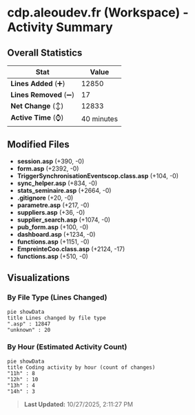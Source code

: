 # cdp.aleoudev.fr (Workspace) - Activity Summary 

## Overall Statistics

| Stat                   | Value                                                             |
| ---------------------- | ----------------------------------------------------------------- |
| **Lines Added** (➕)   | 12850                                          |
| **Lines Removed** (➖) | 17                                        |
| **Net Change** (↕)    | 12833                |
| **Active Time** (⌚)   | 40 minutes |


## Modified Files
- **session.asp** (+390, -0)
- **form.asp** (+2392, -0)
- **TriggerSynchronisationEventscop.class.asp** (+104, -0)
- **sync_helper.asp** (+834, -0)
- **stats_seminaire.asp** (+2664, -0)
- **.gitignore** (+20, -0)
- **parametre.asp** (+217, -0)
- **suppliers.asp** (+36, -0)
- **supplier_search.asp** (+1074, -0)
- **pub_form.asp** (+100, -0)
- **dashboard.asp** (+1234, -0)
- **functions.asp** (+1151, -0)
- **EmpreinteCoo.class.asp** (+2124, -17)
- **functions.asp** (+510, -0)

## Visualizations

### By File Type (Lines Changed)

```mermaid
pie showData
title Lines changed by file type
".asp" : 12847
"unknown" : 20
```

### By Hour (Estimated Activity Count)

```mermaid
pie showData
title Coding activity by hour (count of changes)
"11h" : 8
"12h" : 10
"13h" : 4
"14h" : 3
```


> **Last Updated:** 10/27/2025, 2:11:27 PM